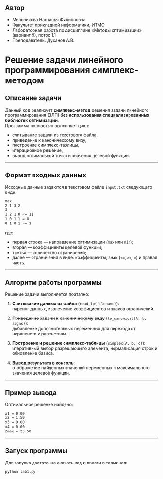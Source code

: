 ## Автор
- Мельникова Настасья Филипповна
- Факультет прикладной информатики, ИТМО
- Лабораторная работа по дисциплине «Методы оптимизации» (вариант 9), поток 1.1
- Преподаватель: Духанов А.В.

# Решение задачи линейного программирования симплекс-методом

## Описание задачи
Данный код реализует **симплекс-метод** решения задачи линейного программирования (ЗЛП) **без использования специализированных библиотек оптимизации**.  
Программа полностью выполняет цикл:  
- считывание задачи из текстового файла,  
- приведение к каноническому виду,  
- построение симплекс-таблицы,  
- итерационное решение,  
- вывод оптимальной точки и значения целевой функции.

---

## Формат входных данных
Исходные данные задаются в текстовом файле `input.txt` следующего вида:
```bash
max
2 1 3 2
3
1 2 1 0 <= 11
1 0 1 1 = 8
0 1 0 1 >= 3
```

где:
- первая строка — направление оптимизации (`max` или `min`);
- вторая — коэффициенты целевой функции;
- третья — количество ограничений;
- далее — ограничения в виде: коэффициенты, знак (`<=`, `>=`, `=`) и правая часть.

---

## Алгоритм работы программы
Решение задачи выполняется поэтапно:

1. **Считывание данных из файла** (`read_lp(filename)`):  
   парсинг данных, извлечение коэффициентов и знаков ограничений.
   

3. **Приведение задачи к каноническому виду** (`to_canonical(A, b, signs)`):  
   добавление дополнительных переменных для перехода от неравенств к равенствам.

4. **Построение и решение симплекс-таблицы** (`simplex(A, b, c)`):  
   итеративный выбор разрешающего элемента, нормализация строк и обновление базиса.

5. **Вывод результата в консоль**:  
   отображение найденных значений переменных и максимального значения целевой функции.

---

## Пример вывода
Оптимальное решение найдено:
```bash
x1 = 0.00
x2 = 1.50
x3 = 8.00
x4 = 0.00
Zmax = 25.50
```

---

## Запуск программы
Для запуска достаточно скачать код и ввести в терминал:
```bash
python lab1.py




